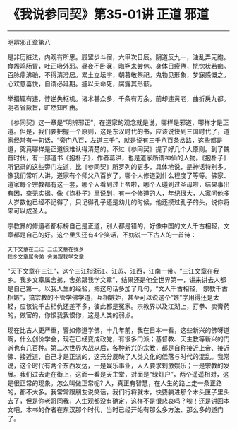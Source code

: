 # 《我说参同契》第35-01讲 正道 邪道

------

明辨邪正章第八

是非历脏法，内观有所思。履罡步斗宿，六甲次日辰。阴道反九一，浊乱弄元胞。食炁鸣肠胃，吐正吸外邪。昼夜不卧寐，晦朔未尝休。身体日疲倦，恍惚状若痴。百脉鼎沸驰，不得清澄居。累土立坛宇，朝暮敬祭祀。鬼物见形象，梦寐感慨之。心欢意喜悦，自谓必延期。遽以夭命死，腐露其形骸。

举措辄有违，悖逆失枢机。诸术甚众多，千条有万余。前却违黄老，曲折戾九都。明者省厥旨，旷然知所由。

《参同契》这一章是“明辨邪正”，在道家的观念就是说，哪样是邪道，哪样才是正道。但是，我们要把握一个原则，这是东汉时代的书，应该说快到三国时代了，道家经常有一句话，“旁门八百，左道三千”，就是说有三千八百条岔路，这些都是道，究竟哪样是正道很难认得清楚的。不过《参同契》提了好几个大原则。到了魏晋时代，有一部道书《抱朴子》，作者葛洪，也是道家所谓神仙的人物。《抱朴子》所记录的这些旁门左道，比《参同契》所罗列的更多，具体地说，是神话特别多。像我们常听人讲，道家有个师父八百岁了，哪个人修道到什么程度了等等。佛家、道家每个宗教都有这一套，哪个人看到过上帝啦，哪个人碰到过圣母啦，结果事出有因，查无实据。像《抱朴子》里说到，有一个修道的人，年纪很大，人家问他多大岁数他已经不记得了，只记得孔子还是幼儿的时候，他还摸过孔子的头，说你将来可以成圣人。

宗教界的修道者都标榜自己是正道，别人都是错的，好像中国的文人千古相轻，文章都是自己的好。这个里头还有4个笑话，不妨说一下古人的一首诗：

```
天下文章在三江 三江文章在我乡
我乡文章属舍弟 舍弟跟我学文章
```

“天下文章在三江”，这个三江指浙江、江苏、江西，江南一带。“三江文章在我乡。我乡文章属舍弟，舍弟跟我学文章”，结果还是他全世界第一，讲来讲去人都是自己第一。以我人生的经验，把这句话多加了几句，“文人千古相轻， 宗教千古相嫉”，搞宗教的不管学佛学道，互相嫉妒，甚至可以说这个“嫉”字用得还是太轻，应该说千古相仇还差不多，彼此都是冤家。宗教界以及江湖上，打拳、卖膏药的，做官的，你恨我我恨你，这是人类的弱点。

现在比古人更严重，譬如修道学佛，十几年前，我在日本一看，这些新兴的佛呀道啊，什么创价学会，现在已经变成政党，有很多门派；基督教、天主教等新兴的门派也有几百种。第二次世界大战以后，各种新兴的宗教，都是自称接近上帝、接近佛、接近道，自己才是正派的，这充分反映了人类文化的低落与时代的混乱。我常说，这个时代有两个东西发达，一是娱乐事业，人人要求剌激娱乐；一是宗教的发展。我们过去走在街上，这面一看是天主堂，对面是“绿灯户”，两个遥遥相对，这是很正常的现象。怎么叫做正常呢? 人，真正有智慧，在人生的路上走一条正路的，都不大多。我常常跟朋友说笑话，我们行将就木，快要躺进那个木头匣子里头去了，但是你老哥同我，人生观都没有确定，这样不是很悲哀吗？唉！还是讲回本文吧，本书的作者在东汉那个时代，当时已经开始有那么多方法、那么多的道门了。